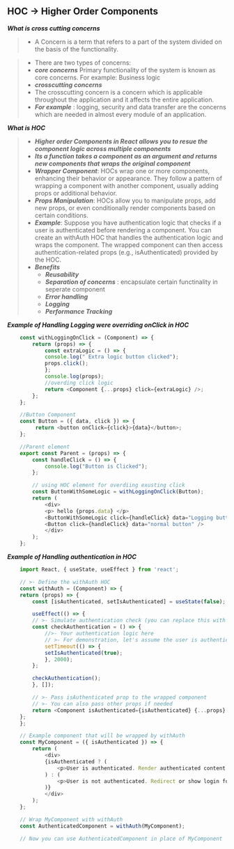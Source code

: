 ## HOC -> Higher Order Components



***What is cross cutting concerns***

>- A Concern is a term that refers to a part of the system divided on the basis of the functionality.

>- There are two types of concerns:
>- ***core concerns***
    Primary functionality of the system is known as core concerns. For example: Business logic
>- ***crosscutting concerns***
>-  The crosscutting concern is a concern which is applicable throughout the application and it affects the entire application.
>-  ***For example*** : logging, security and data transfer are the concerns which are needed in almost every module of an application.


***What is HOC***
>- ***Higher order Components in React allows you to resue the component logic across multiple components***
>- ***Its a function takes a component as an argument and returns new components that wraps the original component***
>- ***Wrapper Component***: HOCs wrap one or more components, enhancing their behavior or appearance. They follow a pattern of wrapping a component with another component, usually adding props or additional behavior.
>- ***Props Manipulation***: HOCs allow you to manipulate props, add new props, or even conditionally render components based on certain conditions.
>- ***Example***: Suppose you have authentication logic that checks if a user is authenticated before rendering a component. You can create an withAuth HOC that handles the authentication logic and wraps the component. The wrapped component can then access authentication-related props (e.g., isAuthenticated) provided by the HOC.
>- ***Benefits***
>   - ***Reusability***
>   - ***Separation of concerns*** : encapsulate certain functinality in seperate component
>   - ***Error handling***
>   - ***Logging***
>   - ***Performance Tracking***




***Example of Handling Logging  were overriding onClick in HOC***
```javascript
    const withLoggingOnClick = (Component) => {
        return (props) => {
            const extraLogic = () => {
            console.log(" Extra logic button clicked");
            props.click();
            };
            console.log(props);
            //overding click logic
            return <Component {...props} click={extraLogic} />;
        };
    };

    //Button Component
    const Button = ({ data, click }) => {
         return <button onClick={click}>{data}</button>;
    };

    //Parent element
    export const Parent = (props) => {
        const handleClick = () => {
            console.log("Button is Clicked");
        };

        // using HOC element for overdiing exusting click
        const ButtonWithSomeLogic = withLoggingOnClick(Button);
        return (
            <div>
            <p> hello {props.data} </p>
            <ButtonWithSomeLogic click={handleClick} data="Logging button" />
            <Button click={handleClick} data="normal button" />
            </div>
        );
    };

```
***Example of Handling authentication in HOC***
```javascript
    import React, { useState, useEffect } from 'react';

    // >- Define the withAuth HOC
    const withAuth = (Component) => {
    return (props) => {
        const [isAuthenticated, setIsAuthenticated] = useState(false);

        useEffect(() => {
        // >- Simulate authentication check (you can replace this with actual logic)
        const checkAuthentication = () => {
            //>- Your authentication logic here
            // >- For demonstration, let's assume the user is authenticated after 2 seconds
            setTimeout(() => {
            setIsAuthenticated(true);
            }, 2000);
        };

        checkAuthentication();
        }, []);

        // >- Pass isAuthenticated prop to the wrapped component
        // >- You can also pass other props if needed
        return <Component isAuthenticated={isAuthenticated} {...props} />;
    };
    };

    // Example component that will be wrapped by withAuth
    const MyComponent = ({ isAuthenticated }) => {
        return (
            <div>
            {isAuthenticated ? (
                <p>User is authenticated. Render authenticated content here.</p>
            ) : (
                <p>User is not authenticated. Redirect or show login form.</p>
            )}
            </div>
        );
    };

    // Wrap MyComponent with withAuth
    const AuthenticatedComponent = withAuth(MyComponent);

    // Now you can use AuthenticatedComponent in place of MyComponent


```
